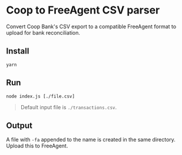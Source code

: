 # Coop to FreeAgent CSV parser

Convert Coop Bank's CSV export to a compatible FreeAgent format to upload for bank reconciliation.

## Install

```
yarn
```

## Run

```
node index.js [./file.csv]
```

> Default input file is `./transactions.csv`.

## Output

A file with `-fa` appended to the name is created in the same directory. Upload this to FreeAgent.
